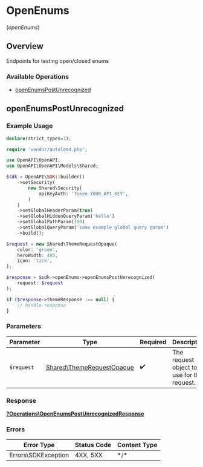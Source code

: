 # OpenEnums
(*openEnums*)

## Overview

Endpoints for testing open/closed enums

### Available Operations

* [openEnumsPostUnrecognized](#openenumspostunrecognized)

## openEnumsPostUnrecognized

### Example Usage

```php
declare(strict_types=1);

require 'vendor/autoload.php';

use OpenAPI\OpenAPI;
use OpenAPI\OpenAPI\Models\Shared;

$sdk = OpenAPI\SDK::builder()
    ->setSecurity(
        new Shared\Security(
            apiKeyAuth: 'Token YOUR_API_KEY',
        )
    )
    ->setGlobalHeaderParam(true)
    ->setGlobalHiddenQueryParam('hello')
    ->setGlobalPathParam(100)
    ->setGlobalQueryParam('some example global query param')
    ->build();

$request = new Shared\ThemeRequestOpaque(
    color: 'green',
    heroWidth: 480,
    icon: 'tick',
);

$response = $sdk->openEnums->openEnumsPostUnrecognized(
    request: $request
);

if ($response->themeResponse !== null) {
    // handle response
}
```

### Parameters

| Parameter                                                              | Type                                                                   | Required                                                               | Description                                                            |
| ---------------------------------------------------------------------- | ---------------------------------------------------------------------- | ---------------------------------------------------------------------- | ---------------------------------------------------------------------- |
| `$request`                                                             | [Shared\ThemeRequestOpaque](../../Models/Shared/ThemeRequestOpaque.md) | :heavy_check_mark:                                                     | The request object to use for the request.                             |

### Response

**[?Operations\OpenEnumsPostUnrecognizedResponse](../../Models/Operations/OpenEnumsPostUnrecognizedResponse.md)**

### Errors

| Error Type          | Status Code         | Content Type        |
| ------------------- | ------------------- | ------------------- |
| Errors\SDKException | 4XX, 5XX            | \*/\*               |